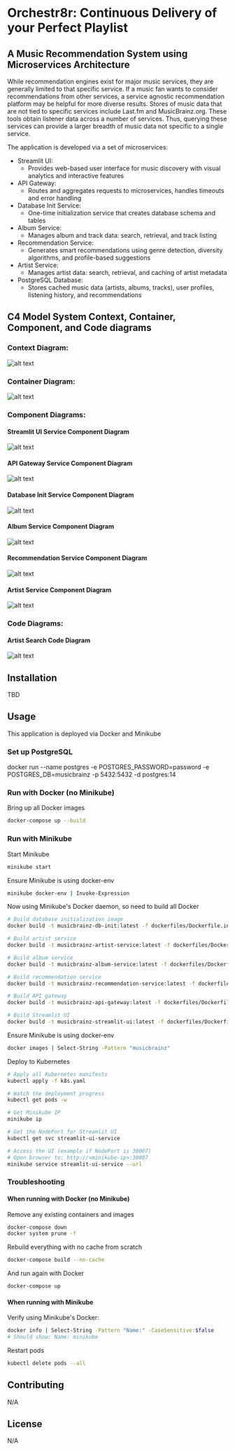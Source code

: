 # Orchestr8r: Continuous Delivery of your Perfect Playlist
## A Music Recommendation System using Microservices Architecture

While recommendation engines exist for major music services, they are generally limited to that specific service. If a music fan wants to consider recommendations from other services, a service agnostic recommendation platform may be helpful for more diverse results. Stores of music data that are not tied to specific services include Last.fm and MusicBrainz.org. These tools obtain listener data across a number of services. Thus, querying these services can provide a larger breadth of music data not specific to a single service.

The application is developed via a set of microservices:

- Streamlit UI: 
    * Provides web-based user interface for music discovery with visual analytics and interactive features
- API Gateway: 
    * Routes and aggregates requests to microservices, handles timeouts and error handling
- Database Init Service:
    * One-time initialization service that creates database schema and tables
- Album Service: 
    * Manages album and track data: search, retrieval, and track listing
- Recommendation Service:
    * Generates smart recommendations using genre detection, diversity algorithms, and profile-based suggestions
- Artist Service: 
    * Manages artist data: search, retrieval, and caching of artist metadata
- PostgreSQL Database:
    * Stores cached music data (artists, albums, tracks), user profiles, listening history, and recommendations

## C4 Model System Context, Container, Component, and Code diagrams

### Context Diagram: 
![alt text](https://github.com/RobotCosmonaut/musicbrainz-app/blob/main/structural_views/1%20-%20Context/Context_Diagram.png "Context Diagram")

### Container Diagram: 
![alt text](https://github.com/RobotCosmonaut/musicbrainz-app/blob/main/structural_views/2%20-%20Container/Container_Diagram.png "Container Diagram")

### Component Diagrams: 

#### Streamlit UI Service Component Diagram
![alt text](https://github.com/RobotCosmonaut/musicbrainz-app/blob/main/structural_views/3%20-%20Component/Component_Diagram_Streamlit.png "Streamlit UI Service Component Diagram")

#### API Gateway Service Component Diagram
![alt text](https://github.com/RobotCosmonaut/musicbrainz-app/blob/main/structural_views/3%20-%20Component/Component_Diagram_API_Gateway.png "API Gateway Service Component Diagram")

#### Database Init Service Component Diagram
![alt text](https://github.com/RobotCosmonaut/musicbrainz-app/blob/main/structural_views/3%20-%20Component/Component_Diagram_Database_Init.png "Database Init Service Component Diagram")

#### Album Service Component Diagram
![alt text](https://github.com/RobotCosmonaut/musicbrainz-app/blob/main/structural_views/3%20-%20Component/Component_Diagram_Album.png "Album Service Component Diagram")

#### Recommendation Service Component Diagram
![alt text](https://github.com/RobotCosmonaut/musicbrainz-app/blob/main/structural_views/3%20-%20Component/Component_Diagram_Recommender.png "Recommendation Service Component Diagram")

#### Artist Service Component Diagram
![alt text](https://github.com/RobotCosmonaut/musicbrainz-app/blob/main/structural_views/3%20-%20Component/Component_Diagram_Artist.png "Artist Service Component Diagram")

### Code Diagrams: 

#### Artist Search Code Diagram
![alt text](https://github.com/RobotCosmonaut/musicbrainz-app/blob/main/structural_views/4%20-%20Code/Simplified_View/Code_Diagram_Artist_Search_Tab.png "Get Album Code Diagram")

## Installation
TBD


## Usage
This application is deployed via Docker and Minikube

### Set up PostgreSQL
docker run --name postgres -e POSTGRES_PASSWORD=password -e POSTGRES_DB=musicbrainz -p 5432:5432 -d postgres:14

### Run with Docker (no Minikube)

Bring up all Docker images
```bash
docker-compose up --build
```

### Run with Minikube

Start Minikube
```bash
minikube start
```

Ensure Minikube is using docker-env
```bash
minikube docker-env | Invoke-Expression
```

Now using Minikube's Docker daemon, so need to build all Docker 

```bash
# Build database initialization image
docker build -t musicbrainz-db-init:latest -f dockerfiles/Dockerfile.init .

# Build artist service
docker build -t musicbrainz-artist-service:latest -f dockerfiles/Dockerfile.artist .

# Build album service
docker build -t musicbrainz-album-service:latest -f dockerfiles/Dockerfile.album .

# Build recommendation service
docker build -t musicbrainz-recommendation-service:latest -f dockerfiles/Dockerfile.recommendation .

# Build API gateway
docker build -t musicbrainz-api-gateway:latest -f dockerfiles/Dockerfile.gateway .

# Build Streamlit UI
docker build -t musicbrainz-streamlit-ui:latest -f dockerfiles/Dockerfile.ui .
```

Ensure Minikube is using docker-env
```bash
docker images | Select-String -Pattern "musicbrainz"
```

Deploy to Kubernetes
```bash
# Apply all Kubernetes manifests
kubectl apply -f k8s.yaml
```

```bash
# Watch the deployment progress
kubectl get pods -w
```

```bash
# Get Minikube IP
minikube ip
```

```bash
# Get the NodePort for Streamlit UI
kubectl get svc streamlit-ui-service
```

```bash
# Access the UI (example if NodePort is 30007)
# Open browser to: http://<minikube-ip>:30007
minikube service streamlit-ui-service --url
```

### Troubleshooting

#### When running with Docker (no Minikube)

Remove any existing containers and images
```bash
docker-compose down
docker system prune -f
```

Rebuild everything with no cache from scratch
```bash
docker-compose build --no-cache
```

And run again with Docker
```bash
docker-compose up
```
#### When running with Minikube

Verify using Minikube's Docker:
```bash
docker info | Select-String -Pattern "Name:" -CaseSensitive:$false
# Should show: Name: minikube
```

Restart pods
```bash
kubectl delete pods --all
```

## Contributing
N/A


## License
N/A
